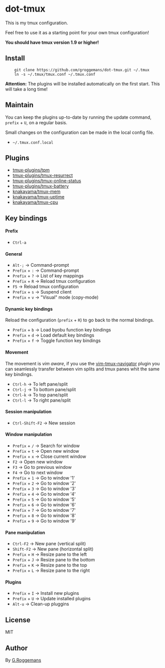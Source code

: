 # dot-tmux

This is my tmux configuration.

Feel free to use it as a starting point for your own tmux configuration!

**You should have tmux version 1.9 or higher!**

## Install

```shell
    git clone https://github.com/groggemans/dot-tmux.git ~/.tmux
    ln -s ~/.tmux/tmux.conf ~/.tmux.conf
```

**Attention:** The plugins will be installed automatically on the first start.
This will take a long time!


## Maintain

You can keep the plugins up-to-date by running the update command, `prefix` +
`U`, on a regular basis.

Small changes on the configuration can be made in the local config file.
- `~/.tmux.conf.local`


## Plugins

- [tmux-plugins/tpm](https://github.com/tmux-plugins/tpm)
- [tmux-plugins/tmux-resurrect](https://github.com/tmux-plugins/tmux-resurrect)
- [tmux-plugins/tmux-online-status](https://github.com/tmux-plugins/tmux-online-status)
- [tmux-plugins/tmux-battery](https://github.com/tmux-plugins/tmux-battery)
- [knakayama/tmux-mem](https://github.com/knakayama/tmux-mem)
- [knakayama/tmux-uptime](https://github.com/knakayama/tmux-uptime)
- [knakayama/tmux-cpu](https://github.com/knakayama/tmux-cpu)


## Key bindings


#### Prefix

- `Ctrl-a`


#### General

- `Alt-;` -> Command-prompt
- `Prefix` + `:` -> Command-prompt
- `Prefix` + `?` -> List of key mappings
- `Prefix` + `R` -> Reload tmux configuration
- `F5` -> Reload tmux configuration
- `Prefix` + `s` -> Suspend client
- `Prefix` + `v` -> "Visual" mode (copy-mode)


#### Dynamic key bindings

Reload the configuration (`prefix` + `R`) to go back to the normal bindings.

- `Prefix` + `b` -> Load byobu function key bindings
- `Prefix` + `d` -> Load default key bindings
- `Prefix` + `f` -> Toggle function key bindings


#### Movement

The movement is *vim aware*, if you use the
[vim-tmux-navigator](https://github.com/christoomey/vim-tmux-navigator) plugin
you can seamlessly transfer between vim splits and tmux panes whit the same
key bindings.

- `Ctrl-h` -> To left pane/split
- `Ctrl-j` -> To bottom pane/split
- `Ctrl-k` -> To top pane/split
- `Ctrl-l` -> To right pane/split


#### Session manipulation

- `Ctrl-Shift-F2` -> New session


#### Window manipulation

- `Prefix` + `/` -> Search for window
- `Prefix` + `t` -> Open new window
- `Prefix` + `x` -> Close current window
- `F2` -> Open new window
- `F3` -> Go to previous window
- `F4` -> Go to next window
- `Prefix` + `1` -> Go to window '1'
- `Prefix` + `2` -> Go to window '2'
- `Prefix` + `3` -> Go to window '3'
- `Prefix` + `4` -> Go to window '4'
- `Prefix` + `5` -> Go to window '5'
- `Prefix` + `6` -> Go to window '6'
- `Prefix` + `7` -> Go to window '7'
- `Prefix` + `8` -> Go to window '8'
- `Prefix` + `9` -> Go to window '9'


#### Pane manipulation

- `Ctrl-F2` -> New pane (vertical split)
- `Shift-F2` -> New pane (horizontal split)
- `Prefix` + `H` -> Resize pane to the left
- `Prefix` + `J` -> Resize pane to the bottom
- `Prefix` + `K` -> Resize pane to the top
- `Prefix` + `L` -> Resize pane to the right


#### Plugins

- `Prefix` + `I` -> Install new plugins
- `Prefix` + `U` -> Update installed plugins
- `Alt-u` -> Clean-up pluggins


## License
MIT


## Author
By [G.Roggemans](https://github.com/groggemans)

